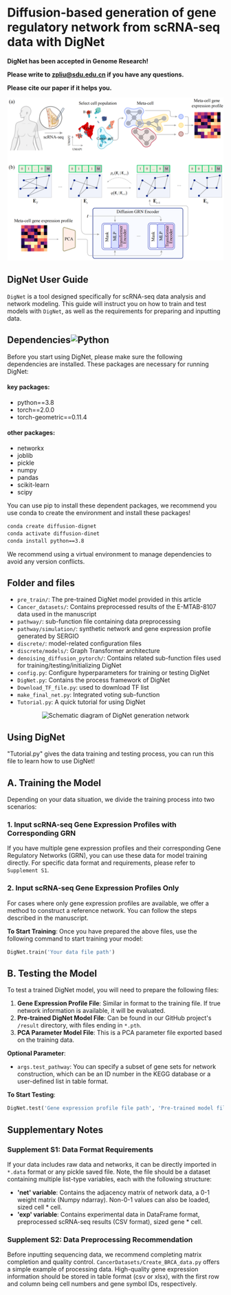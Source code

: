 

# Diffusion-based generation of gene regulatory network from scRNA-seq data with DigNet #

**DigNet has been accepted in Genome Research!**

**Please write to [zpliu@sdu.edu.cn](mailto:zpliu@sdu.edu.cn) if you have any questions.**

**Please cite our paper if it helps you.**

![workfolw](https://github.com/zpliulab/DigNet/blob/main/images/framework.png)

## DigNet User Guide

```DigNet``` is a tool designed specifically for scRNA-seq data analysis and network modeling. This guide will instruct you on how to train and test models with ```DigNet```, as well as the requirements for preparing and inputting data.

## Dependencies![Python](https://img.shields.io/badge/python-3.8-blue "Python")

Before you start using DigNet, please make sure the following dependencies are installed. These packages are necessary for running DigNet:

#### key packages:
- python==3.8
- torch==2.0.0
- torch-geometric==0.11.4

#### other packages:
- networkx
- joblib
- pickle
- numpy
- pandas
- scikit-learn
- scipy


You can use pip to install these dependent packages, we recommend you use conda to create the environment and install these packages!

```bash
conda create diffusion-dignet
conda activate diffusion-dinet
conda install python==3.8
```

We recommend using a virtual environment to manage dependencies to avoid any version conflicts.


## Folder and files

- `pre_train/`: The pre-trained DigNet model provided in this article
- `Cancer_datasets/`: Contains preprocessed results of the E-MTAB-8107 data used in the manuscript
- `pathway/`: sub-function file containing data preprocessing
- `pathway/simulation/`: synthetic network and gene expression profile generated by SERGIO
- `discrete/`: model-related configuration files
- `discrete/models/`: Graph Transformer architecture
- `denoising_diffusion_pytorch/`: Contains related sub-function files used for training/testing/initializing DigNet
- `config.py`: Configure hyperparameters for training or testing DigNet
- `DigNet.py`: Contains the process framework of DigNet
- `Download_TF_file.py`: used to download TF list
- `make_final_net.py`: Integrated voting sub-function
- `Tutorial.py`: A quick tutorial for using DigNet


<div align="center">
  <img src="https://github.com/zpliulab/DigNet/blob/main/images/network.gif" alt="Schematic diagram of DigNet generation network" style="width: 200px; height: 100px;"/>
</div>


## Using DigNet

"Tutorial.py" gives the data training and testing process, you can run this file to learn how to use DigNet!


## A. Training the Model

Depending on your data situation, we divide the training process into two scenarios:

### 1. Input scRNA-seq Gene Expression Profiles with Corresponding GRN

If you have multiple gene expression profiles and their corresponding Gene Regulatory Networks (GRN), you can use these data for model training directly. For specific data format and requirements, please refer to `Supplement S1`.

### 2. Input scRNA-seq Gene Expression Profiles Only

For cases where only gene expression profiles are available, we offer a method to construct a reference network. You can follow the steps described in the manuscript.

**To Start Training**: Once you have prepared the above files, use the following command to start training your model:

```python
DigNet.train('Your data file path')
```

## B. Testing the Model

To test a trained DigNet model, you will need to prepare the following files:

1. **Gene Expression Profile File**: Similar in format to the training file. If true network information is available, it will be evaluated.
2. **Pre-trained DigNet Model File**: Can be found in our GitHub project's `/result` directory, with files ending in `*.pth`.
3. **PCA Parameter Model File**: This is a PCA parameter file exported based on the training data.

**Optional Parameter**:

- `args.test_pathway`: You can specify a subset of gene sets for network construction, which can be an ID number in the KEGG database or a user-defined list in table format.

**To Start Testing**:

```python
DigNet.test('Gene expression profile file path', 'Pre-trained model file path', 'PCA parameter model file path')
```

## Supplementary Notes

### Supplement S1: Data Format Requirements

If your data includes raw data and networks, it can be directly imported in `*.data` format or any pickle saved file. Note, the file should be a dataset containing multiple list-type variables, each with the following structure:

- **'net' variable**: Contains the adjacency matrix of network data, a 0-1 weight matrix (Numpy ndarray). Non-0-1 values can also be loaded, sized cell * cell.
- **'exp' variable**: Contains experimental data in DataFrame format, preprocessed scRNA-seq results (CSV format), sized gene * cell.

### Supplement S2: Data Preprocessing Recommendation

Before inputting sequencing data, we recommend completing matrix completion and quality control. `CancerDatasets/Create_BRCA_data.py` offers a simple example of processing data. High-quality gene expression information should be stored in table format (csv or xlsx), with the first row and column being cell numbers and gene symbol IDs, respectively.
